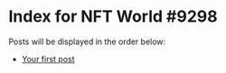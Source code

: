 # Index for NFT World #9298
Posts will be displayed in the order below:

- [Your first post](./001-first.md)

